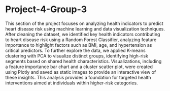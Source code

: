 # Project-4-Group-3
This section of the project focuses on analyzing health indicators to predict heart disease risk using machine learning and data visualization techniques. After cleaning the dataset, we identified key health indicators contributing to heart disease risk using a Random Forest Classifier, analyzing feature importance to highlight factors such as BMI, age, and hypertension as critical predictors. To further explore the data, we applied K-means clustering with PCA to visualize distinct groups, identifying high-risk segments based on shared health characteristics. Visualizations, including a feature importance bar chart and a cluster scatter plot, were created using Plotly and saved as static images to provide an interactive view of these insights. This analysis provides a foundation for targeted health interventions aimed at individuals within higher-risk categories. 

